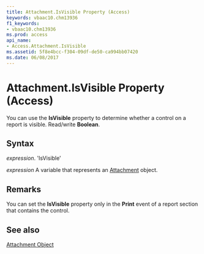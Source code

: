 ```yaml
---
title: Attachment.IsVisible Property (Access)
keywords: vbaac10.chm13936
f1_keywords:
- vbaac10.chm13936
ms.prod: access
api_name:
- Access.Attachment.IsVisible
ms.assetid: 5f8e4bcc-f304-09df-de50-ca994bb07420
ms.date: 06/08/2017
---
```



# Attachment.IsVisible Property (Access)

You can use the  **IsVisible** property to determine whether a control on a report is visible. Read/write **Boolean**.


## Syntax

 _expression_. 'IsVisible'

 _expression_ A variable that represents an [Attachment](./Access.Attachment.md) object.


## Remarks

You can set the  **IsVisible** property only in the **Print** event of a report section that contains the control.


## See also


[Attachment Object](Access.Attachment.md)

